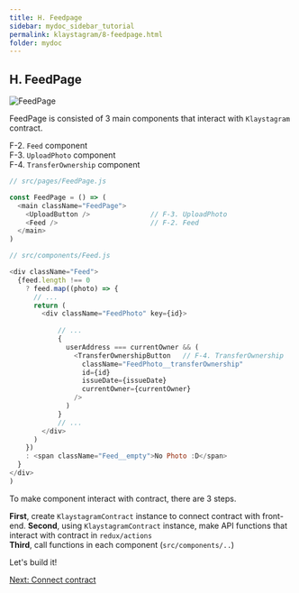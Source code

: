 ```yaml
---
title: H. Feedpage
sidebar: mydoc_sidebar_tutorial
permalink: klaystagram/8-feedpage.html
folder: mydoc
---
```



## H. FeedPage
![FeedPage](../../../images/klaystagram-feedpage.png)

FeedPage is consisted of 3 main components that interact with `Klaystagram` contract.  

F-2. `Feed` component  
F-3. `UploadPhoto` component  
F-4. `TransferOwnership` component

```js
// src/pages/FeedPage.js

const FeedPage = () => (
  <main className="FeedPage">
    <UploadButton />               // F-3. UploadPhoto
    <Feed />                       // F-2. Feed
  </main>
)
```

```js
// src/components/Feed.js

<div className="Feed">
  {feed.length !== 0
    ? feed.map((photo) => {
      // ...
      return (
        <div className="FeedPhoto" key={id}>
        
            // ...
            {
              userAddress === currentOwner && (
                <TransferOwnershipButton   // F-4. TransferOwnership
                  className="FeedPhoto__transferOwnership"
                  id={id}
                  issueDate={issueDate}
                  currentOwner={currentOwner}
                />
              )
            }
            // ...
        </div>
      )
    })
    : <span className="Feed__empty">No Photo :D</span>
  }
</div>
)
```
To make component interact with contract, there are 3 steps.

**First**, create `KlaystagramContract` instance to connect contract with front-end. 
**Second**, using `KlaystagramContract` instance, make API functions that interact with contract in `redux/actions`  
**Third**, call functions in each component (`src/components/..`)

Let's build it!


[Next: Connect contract](8-1-feedpage-connect-contract.md)